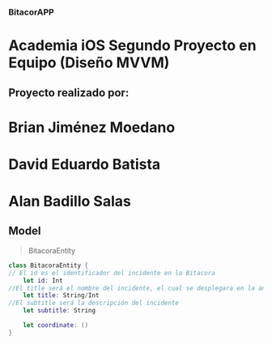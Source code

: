 ### BitacorAPP
# Academia iOS Segundo Proyecto en Equipo (Diseño MVVM)
## Proyecto realizado por:

# Brian Jiménez Moedano
# David Eduardo Batista
# Alan Badillo Salas

## Model

>BitacoraEntity
```swift
class BitacoraEntity {
// El id es el identificador del incidente en la Bitacora
    let id: Int
//El title será el nombre del incidente, el cual se desplegara en la anotacion del mapa concatenado al id
    let title: String/Int
//El subtitle será la descripción del incidente
    let subtitle: String

    let coordinate: ()
}
```
